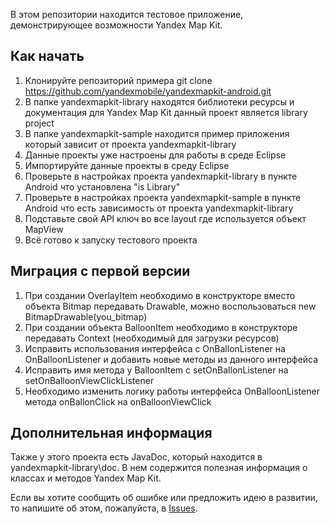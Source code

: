 В этом репозитории находится тестовое приложение, демонстрирующее возможности Yandex Map Kit.

Как начать
------------

1.  Клонируйте репозиторий примера
    git clone https://github.com/yandexmobile/yandexmapkit-android.git
2.  В папке yandexmapkit-library находятся библиотеки ресурсы и документация для Yandex Map Kit данный  проект является library project 
3.  В папке yandexmapkit-sample находится пример приложения который зависит от проекта yandexmapkit-library
4.  Данные проекты уже настроены для работы в среде Eclipse
 1.	Импортируйте данные проекты в среду Eclipse 
 2. Проверьте в настройках проекта yandexmapkit-library  в пункте Android  что установлена  "is Library"
 3. Проверьте в настройках проекта yandexmapkit-sample в пункте  Android что есть зависимость от проекта yandexmapkit-library
5.  Подставьте свой API ключ во все  layout где  используется объект MapView
6.  Всё готово к запуску тестового проекта


Миграция с первой версии
-------------------------

1. При создании OverlayItem необходимо в конструкторе вместо объекта  Bitmap  передавать Drawable, можно воспользоваться new BitmapDrawable(you_bitmap)
2. При создании объекта BalloonItem необходимо в конструкторе передавать Context (необходимый для загрузки ресурсов)
3. Исправить использования интерфейса с OnBallonListener на OnBalloonListener и добавить новые методы из данного интерфейса
4. Исправить имя метода у BalloonItem с setOnBallonListener на setOnBalloonViewClickListener
5. Необходимо изменить логику работы интерфейса  OnBalloonListener  метода  onBallonClick  на  onBalloonViewClick


Дополнительная информация
---------------------------

Также у этого проекта есть JavaDoc, который находится в yandexmapkit-library\doc. В нем содержится полезная информация о классах и методов Yandex Map Kit.

Если вы хотите сообщить об ошибке или предложить идею в развитии, то напишите об этом, пожалуйста, в [Issues](https://github.com/yandexmobile/yandexmapkit-android/issues).